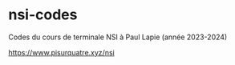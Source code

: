 # nsi-codes
Codes du cours de terminale NSI à Paul Lapie (année 2023-2024)

https://www.pisurquatre.xyz/nsi

